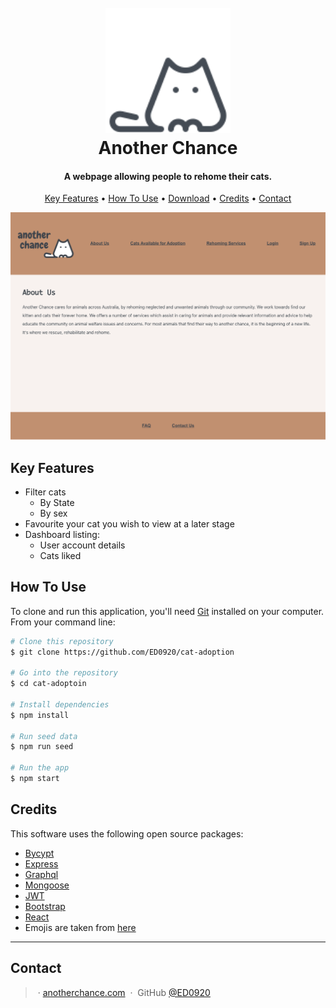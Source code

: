 <h1 align="center">
  <br>
  <a href="https://hidden-river-85974.herokuapp.com/"><img src="./client/src/assets/cat--v1.png" alt="Markdownify" width="200"></a>
  <br>
  Another Chance
  <br>
</h1>

<h4 align="center">A webpage allowing people to rehome their cats.</h4>

<p align="center">
  <a href="#key-features">Key Features</a> •
  <a href="#how-to-use">How To Use</a> •
  <a href="#download">Download</a> •
  <a href="#credits">Credits</a> •
  <a href="#contact">Contact</a>
</p>

![screenshot](/client/src/assets/aboutus.png)

## Key Features

- Filter cats
  - By State
  - By sex
- Favourite your cat you wish to view at a later stage
- Dashboard listing:
  - User account details
  - Cats liked

## How To Use

To clone and run this application, you'll need [Git](https://git-scm.com) installed on your computer. From your command line:

```bash
# Clone this repository
$ git clone https://github.com/ED0920/cat-adoption

# Go into the repository
$ cd cat-adoptoin

# Install dependencies
$ npm install

# Run seed data
$ npm run seed

# Run the app
$ npm start
```

## Credits

This software uses the following open source packages:

- [Bycypt](https://www.npmjs.com/package/bcrypt)
- [Express](https://expressjs.com/)
- [Graphql](https://graphql.org/)
- [Mongoose](https://mongoosejs.com/)
- [JWT](https://jwt.io/)
- [Bootstrap](https://getbootstrap.com/)
- [React](https://react.dev/)
- Emojis are taken from [here](https://fontawesome.com/)

---

## Contact

> &nbsp;&middot;&nbsp;[anotherchance.com](https://hidden-river-85974.herokuapp.com/) &nbsp;&middot;&nbsp;
> GitHub [@ED0920](https://github.com/ED0920/cat-adoption)
